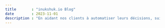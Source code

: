 ```yaml
---
title       : "inukshuk.io Blog"
date        : 2023-11-01
description : "En aidant nos clients à automatiser leurs décisions, suivez notre blog pour les dernières études de cas et projets."
---
```


